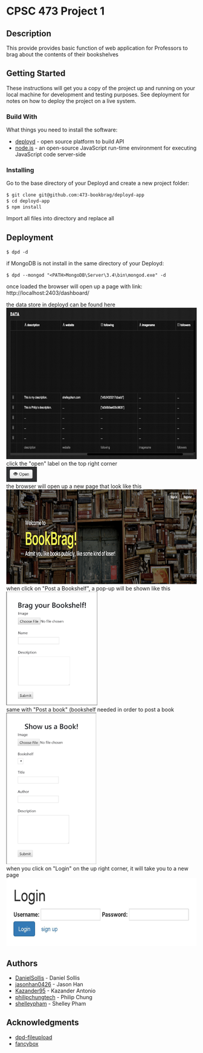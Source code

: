 # CPSC 473 Project 1

## Description

This provide provides basic function of web application for Professors to brag about the contents of their bookshelves

## Getting Started

These instructions will get you a copy of the project up and running on your local machine for development and testing purposes. See deployment for notes on how to deploy the project on a live system.

### Build With

What things you need to install the software:

* [deployd](http://deployd.com/) - open source platform to build API
* [node.js](https://nodejs.org/en/download/) - an open-source JavaScript run-time environment for executing JavaScript code server-side

### Installing

Go to the base directory of your Deployd and create a new project folder:

```
$ git clone git@github.com:473-bookbrag/deployd-app
$ cd deployd-app
$ npm install
```

Import all files into <project> directory and replace all

## Deployment

```
$ dpd -d
```
if MongoDB is not install in the same directory of your Deployd:
```
$ dpd --mongod "<PATH>MongoDB\Server\3.4\bin\mongod.exe" -d
```
once loaded the browser will open up a page with link: http://localhost:2403/dashboard/ 

the data store in deployd can be found here
<br>
<img height="400" src="https://github.com/473-bookbrag/documentation/blob/master/documentation/Screen%20Shot%202017-10-16%20at%206.19.12%20PM.png">
<br>
click the "open" label on the top right corner
<br>
<img height="40" src="https://github.com/473-bookbrag/documentation/blob/master/documentation/Open.JPG">
<br>
the browser will open up a new page that look like this
<br>
<img height="250" src="https://github.com/473-bookbrag/documentation/blob/master/documentation/Screen%20Shot%202017-10-16%20at%206.17.30%20PM.png">
<br>
when click on "Post a Bookshelf", a pop-up will be shown like this
<br>
<img height="300" src="https://github.com/473-bookbrag/documentation/blob/master/documentation/PostShelf.JPG">
<br>
same with "Post a book" (bookshelf needed in order to post a book
<br>
<img height="400" src="https://github.com/473-bookbrag/documentation/blob/master/documentation/PostBook.JPG">
<br>
when you click on "Login" on the up right corner, it will take you to a new page
<br>
<img height="180" src="https://github.com/473-bookbrag/documentation/blob/master/documentation/Login.JPG">
<br>

## Authors

* [DanielSollis](https://github.com/DanielSollis) - Daniel Sollis
* [jasonhan0426](https://github.com/jasonhan0426) - Jason Han
* [Kazander95](https://github.com/Kazander95) - Kazander Antonio
* [philipchungtech](https://github.com/philipchungtech) - Philip Chung
* [shelleypham](https://github.com/shelleypham) - Shelley Pham

## Acknowledgments

* [dpd-fileupload](https://www.npmjs.com/package/dpd-fileupload)
* [fancybox](https://github.com/fancyapps/fancybox)
